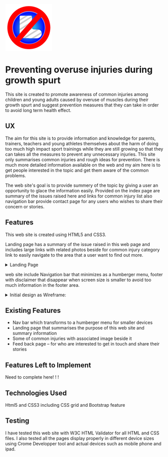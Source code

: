 ![alt text](assets/images/logo2.png)

# Preventing overuse injuries during growth spurt

This site is created to promote awareness of common injuries among children and young adults caused by overuse of muscles during their growth spurt and suggest prevention measures that they can take in order to avoid long term health effect.

## UX
The aim for this site is to provide information and knowledge for parents, trainers, teachers and young athletes themselves about the harm of doing too much high impact sport trainings while they are still growing so that they can takes all the measures to prevent any unnecessary injuries.
This site only summarises common injuries and rough ideas for prevention.
There is much more detailed information available on the web and my aim here is to get people interested in the topic and get them aware of the common problems.

The web site's goal is to provide summery of the topic by giving a user an opportunity to glace the information easily.
Provided on the index page are summary of the issues raised here and links for common injury list also navigation bar provide contact page for any users who wishes to share their concern or stories.

## Features

This web site is created using HTML5 and CSS3.

Landing page has a summary of the issue raised in this web page and includes large links with related photos beside for common injury category link to easily navigate to the area that a user want to find out more.
<details>
<summary>Landing Page</summary>
<img src="readme_img/MS1_Responsice_SS.jpg" width="200" height="100">
</details>

web site include Navigation bar that minimizes as a humberger menu, footer with disclaimer that disappear when screen size is smaller to avoid too much information in the footer area.



<details>
<summary>Initial design as Wireframe:</summary>
<img src="wireframe/ms1_wireframe.jpg" width="200" height="100">
</details>



## Existing Features
* Nav bar which transforms to a humberger menu for smaller devices
* Landing page that summarises the purpose of this web site and summary information 
* Some of common injuries with associated image beside it
* Feed back page – for who are interested to get in touch and share their stories

## Features Left to Implement

Need to complete here! ! !

## Technologies Used 
Html5 and CSS3 including CSS grid and Bootstrap feature

## Testing
I have tested this web site with W3C HTML Validator for all HTML and CSS files.
I also tested all the pages display properly in different device sizes using Crome Developper tool and actual devices such as mobile phone and ipad.

